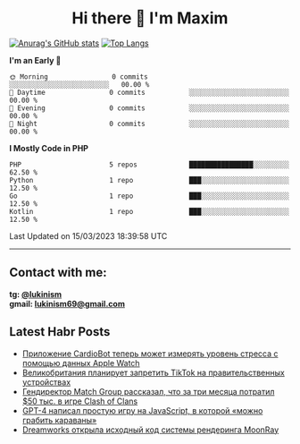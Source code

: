 ## <h1 align="center">Hi there 👋 I'm Maxim</h1>

[![Anurag's GitHub stats](https://github-readme-stats.vercel.app/api?username=lukinism)](https://github.com/anuraghazra/github-readme-stats) [![Top Langs](https://github-readme-stats.vercel.app/api/top-langs/?username=lukinism)](https://github.com/anuraghazra/github-readme-stats)

<!--START_SECTION:waka-->
**I'm an Early 🐤** 

```text
🌞 Morning                0 commits           ░░░░░░░░░░░░░░░░░░░░░░░░░   00.00 % 
🌆 Daytime                0 commits           ░░░░░░░░░░░░░░░░░░░░░░░░░   00.00 % 
🌃 Evening                0 commits           ░░░░░░░░░░░░░░░░░░░░░░░░░   00.00 % 
🌙 Night                  0 commits           ░░░░░░░░░░░░░░░░░░░░░░░░░   00.00 % 
```


**I Mostly Code in PHP** 

```text
PHP                      5 repos             ████████████████░░░░░░░░░   62.50 % 
Python                   1 repo              ███░░░░░░░░░░░░░░░░░░░░░░   12.50 % 
Go                       1 repo              ███░░░░░░░░░░░░░░░░░░░░░░   12.50 % 
Kotlin                   1 repo              ███░░░░░░░░░░░░░░░░░░░░░░   12.50 % 
```




 Last Updated on 15/03/2023 18:39:58 UTC
<!--END_SECTION:waka-->
___
## Contact with me:
**tg: [@lukinism](https://t.me/lukinism)  
gmail: lukinism69@gmail.com**

## Latest Habr Posts
<!-- BLOG-POST-LIST:START -->
- [Приложение CardioBot теперь может измерять уровень стресса с помощью данных Apple Watch](https://habr.com/ru/post/722956/)
- [Великобритания планирует запретить TikTok на правительственных устройствах](https://habr.com/ru/post/722950/)
- [Гендиректор Match Group рассказал, что за три месяца потратил $50 тыс. в игре Clash of Clans](https://habr.com/ru/post/722762/)
- [GPT-4 написал простую игру на JavaScript, в которой «можно грабить караваны»](https://habr.com/ru/post/722742/)
- [Dreamworks открыла исходный код системы рендеринга MoonRay](https://habr.com/ru/post/722726/)
<!-- BLOG-POST-LIST:END -->

